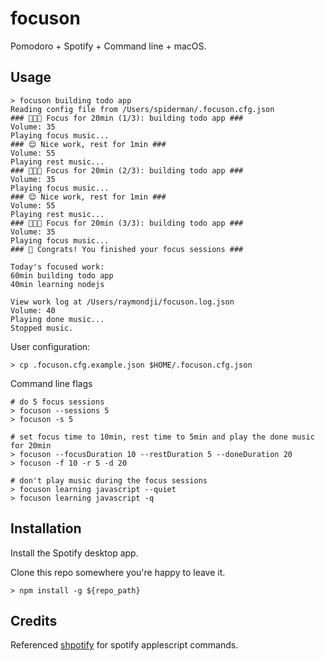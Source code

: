 # focuson

Pomodoro + Spotify + Command line + macOS.

## Usage

```
> focuson building todo app
Reading config file from /Users/spiderman/.focuson.cfg.json
### 🧑🏻‍💻 Focus for 20min (1/3): building todo app ###
Volume: 35
Playing focus music...
### 😌 Nice work, rest for 1min ###
Volume: 55
Playing rest music...
### 🧑🏻‍💻 Focus for 20min (2/3): building todo app ###
Volume: 35
Playing focus music...
### 😌 Nice work, rest for 1min ###
Volume: 55
Playing rest music...
### 🧑🏻‍💻 Focus for 20min (3/3): building todo app ###
Volume: 35
Playing focus music...
### 🎉 Congrats! You finished your focus sessions ###

Today's focused work:
60min building todo app
40min learning nodejs

View work log at /Users/raymondji/focuson.log.json
Volume: 40
Playing done music...
Stopped music.
```

User configuration:

```
> cp .focuson.cfg.example.json $HOME/.focuson.cfg.json
```

Command line flags

```
# do 5 focus sessions
> focuson --sessions 5
> focuson -s 5

# set focus time to 10min, rest time to 5min and play the done music for 20min
> focuson --focusDuration 10 --restDuration 5 --doneDuration 20
> focuson -f 10 -r 5 -d 20

# don't play music during the focus sessions
> focuson learning javascript --quiet
> focuson learning javascript -q
```

## Installation

Install the Spotify desktop app.

Clone this repo somewhere you're happy to leave it.

```
> npm install -g ${repo_path}
```

## Credits

Referenced [shpotify](https://github.com/hnarayanan/shpotify/blob/master/spotify) for spotify applescript commands.
